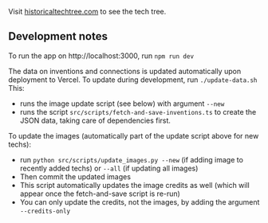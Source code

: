 Visit [historicaltechtree.com](https://www.historicaltechtree.com/) to see the tech tree. 

## Development notes

To run the app on http://localhost:3000, run `npm run dev`

The data on inventions and connections is updated automatically upon deployment to Vercel. To update during development, run
`./update-data.sh`
This:
- runs the image update script (see below) with argument `--new`
- runs the script `src/scripts/fetch-and-save-inventions.ts` to create the JSON data, taking care of dependencies first.

To update the images (automatically part of the update script above for new techs):
- run `python src/scripts/update_images.py --new` (if adding image to recently added techs) or `--all` (if updating all images)
- Then commit the updated images
- This script automatically updates the image credits as well (which will appear once the fetch-and-save script is re-run)
- You can only update the credits, not the images, by adding the argument `--credits-only`